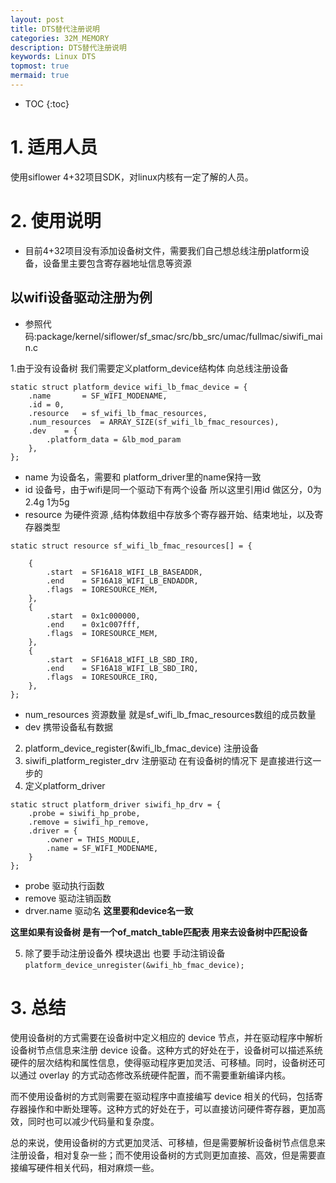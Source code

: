 ```yaml
---
layout: post
title: DTS替代注册说明
categories: 32M_MEMORY
description: DTS替代注册说明
keywords: Linux DTS
topmost: true
mermaid: true
---
```


* TOC
{:toc}


# 1. 适用人员

使用siflower 4+32项目SDK，对linux内核有一定了解的人员。

# 2. 使用说明

- 目前4+32项目没有添加设备树文件，需要我们自己想总线注册platform设备，设备里主要包含寄存器地址信息等资源

## 以wifi设备驱动注册为例
- 参照代码:package/kernel/siflower/sf_smac/src/bb_src/umac/fullmac/siwifi_main.c


1.由于没有设备树 我们需要定义platform_device结构体 向总线注册设备
```
static struct platform_device wifi_lb_fmac_device = {
    .name       = SF_WIFI_MODENAME,
    .id = 0,
    .resource   = sf_wifi_lb_fmac_resources,
    .num_resources  = ARRAY_SIZE(sf_wifi_lb_fmac_resources),
    .dev    = {
        .platform_data = &lb_mod_param
    },
};
```

  - name   为设备名，需要和 platform_driver里的name保持一致
  - id  设备号，由于wifi是同一个驱动下有两个设备  所以这里引用id 做区分，0为2.4g 1为5g
  - resource  为硬件资源 ,结构体数组中存放多个寄存器开始、结束地址，以及寄存器类型

```
static struct resource sf_wifi_lb_fmac_resources[] = {

    {
        .start  = SF16A18_WIFI_LB_BASEADDR,
        .end    = SF16A18_WIFI_LB_ENDADDR,
        .flags  = IORESOURCE_MEM,
    },
    {
        .start  = 0x1c000000,
        .end    = 0x1c007fff,
        .flags  = IORESOURCE_MEM,
    },
    {
        .start  = SF16A18_WIFI_LB_SBD_IRQ,
        .end    = SF16A18_WIFI_LB_SBD_IRQ,
        .flags  = IORESOURCE_IRQ,
    },
};
```
- num_resources 资源数量  就是sf_wifi_lb_fmac_resources数组的成员数量
 - dev 携带设备私有数据

2. platform_device_register(&wifi_lb_fmac_device) 注册设备
3. siwifi_platform_register_drv 注册驱动  在有设备树的情况下 是直接进行这一步的
4. 定义platform_driver
```
static struct platform_driver siwifi_hp_drv = {
    .probe = siwifi_hp_probe,
    .remove = siwifi_hp_remove,
    .driver = {
        .owner = THIS_MODULE,
        .name = SF_WIFI_MODENAME,
    }
};
```
   - probe 驱动执行函数
   - remove 驱动注销函数
   - drver.name 驱动名 __这里要和device名一致__

   __这里如果有设备树 是有一个of_match_table匹配表  用来去设备树中匹配设备__


5. 除了要手动注册设备外 模块退出 也要 手动注销设备
`platform_device_unregister(&wifi_hb_fmac_device);`


# 3. 总结

使用设备树的方式需要在设备树中定义相应的 device 节点，并在驱动程序中解析设备树节点信息来注册 device 设备。这种方式的好处在于，设备树可以描述系统硬件的层次结构和属性信息，使得驱动程序更加灵活、可移植。同时，设备树还可以通过 overlay 的方式动态修改系统硬件配置，而不需要重新编译内核。

而不使用设备树的方式则需要在驱动程序中直接编写 device 相关的代码，包括寄存器操作和中断处理等。这种方式的好处在于，可以直接访问硬件寄存器，更加高效，同时也可以减少代码量和复杂度。

总的来说，使用设备树的方式更加灵活、可移植，但是需要解析设备树节点信息来注册设备，相对复杂一些；而不使用设备树的方式则更加直接、高效，但是需要直接编写硬件相关代码，相对麻烦一些。